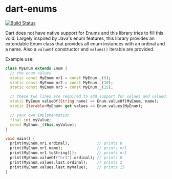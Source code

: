 dart-enums
==========
[![Build Status](https://drone.io/github.com/stevenroose/dart-enums/status.png)](https://drone.io/github.com/stevenroose/dart-enums/latest)

Dart does not have native support for Enums and this library tries to fill this void. Largely inspired by Java's enum features, this library provides an extendable Enum class that provides all enum instances with an ordinal and a name. Also a `valueOf` constructor and `values()` iterable are provided.

Example use:

```dart
class MyEnum extends Enum {
  // the enum values
  static const MyEnum nr1 = const MyEnum._(5);
  static const MyEnum nr2 = const MyEnum._(10);
  static const MyEnum nr3 = const MyEnum._(15);

  // these two lines are required to add support for values and valueOf
  static MyEnum valueOf(String name) => Enum.valueOf(MyEnum, name);
  static Iterable<MyEnum> get values => Enum.values(MyEnum);

  // your own implementation
  final int myValue;
  const MyEnum._(this.myValue);
}

void main() {
  print(MyEnum.nr1.ordinal);            // prints 0
  print(MyEnum.nr1.name);               // prints nr1
  print(MyEnum.nr1.toString());         // prints nr1
  print(MyEnum.valueOf("nr1").ordinal); // prints 0
  print(MyEnum.values.last.ordinal);    // prints 2
  print(MyEnum.values.last.myValue);    // prints 15
}  
```

